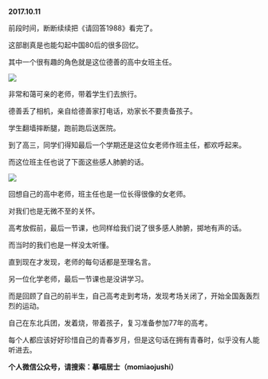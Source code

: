 
          
**2017.10.11**

前段时间，断断续续把《请回答1988》看完了。

这部剧真是也能勾起中国80后的很多回忆。

其中一个很有趣的角色就是这位德善的高中女班主任。


![](//upload-images.jianshu.io/upload_images/51001-0fcba2361a206fc6.jpg)


非常和蔼可亲的老师，带着学生们去旅行。

德善丢了相机，亲自给德善家打电话，劝家长不要责备孩子。

学生翻墙摔断腿，跑前跑后送医院。

到了高三，同学们得知最后一个学期还是这位女老师作班主任，都欢呼起来。

而这位班主任也说了下面这些感人肺腑的话。


![](//upload-images.jianshu.io/upload_images/51001-b97037bf694a3b4f.png)


回想自己的高中老师，班主任也是一位长得很像的女老师。

对我们也是无微不至的关怀。

高考放假前，最后一节课，也同样给我们说了很多感人肺腑，掷地有声的话。

而当时的我们也是一样没太听懂。

直到现在才发现，老师的每句话都是至理名言。

另一位化学老师，最后一节课也是没讲学习。

而是回顾了自己的前半生，自己高考走到考场，发现考场关闭了，开始全国轰轰烈烈的运动。

自己在东北兵团，发着烧，带着孩子，复习准备参加77年的高考。

每个人都应该好好珍惜自己的青春岁月，但是这句话在拥有青春时，似乎没有人能听进去。


**个人微信公众号，请搜索：摹喵居士（momiaojushi）**

        